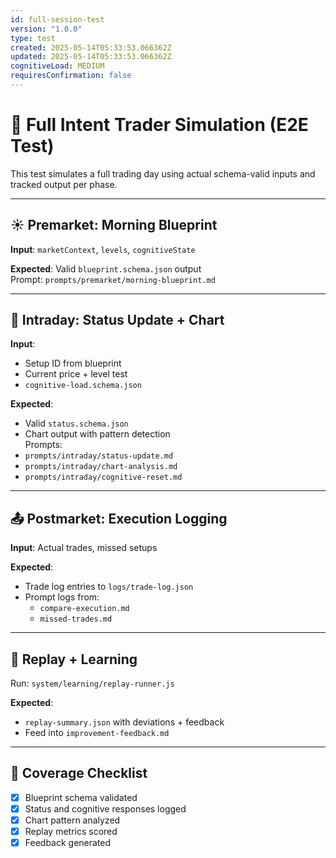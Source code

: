 ```yaml
---
id: full-session-test
version: "1.0.0"
type: test
created: 2025-05-14T05:33:53.066362Z
updated: 2025-05-14T05:33:53.066362Z
cognitiveLoad: MEDIUM
requiresConfirmation: false
---
```


# 🧪 Full Intent Trader Simulation (E2E Test)

This test simulates a full trading day using actual schema-valid inputs and tracked output per phase.

---

## ☀️ Premarket: Morning Blueprint

**Input**: `marketContext`, `levels`, `cognitiveState`

**Expected**: Valid `blueprint.schema.json` output  
Prompt: `prompts/premarket/morning-blueprint.md`

---

## 🔁 Intraday: Status Update + Chart

**Input**:
- Setup ID from blueprint
- Current price + level test
- `cognitive-load.schema.json`

**Expected**:
- Valid `status.schema.json`
- Chart output with pattern detection  
Prompts:
- `prompts/intraday/status-update.md`
- `prompts/intraday/chart-analysis.md`
- `prompts/intraday/cognitive-reset.md`

---

## 📤 Postmarket: Execution Logging

**Input**: Actual trades, missed setups

**Expected**:
- Trade log entries to `logs/trade-log.json`
- Prompt logs from:
  - `compare-execution.md`
  - `missed-trades.md`

---

## 🔁 Replay + Learning

Run: `system/learning/replay-runner.js`

**Expected**:
- `replay-summary.json` with deviations + feedback
- Feed into `improvement-feedback.md`

---

## 📎 Coverage Checklist

- [x] Blueprint schema validated
- [x] Status and cognitive responses logged
- [x] Chart pattern analyzed
- [x] Replay metrics scored
- [x] Feedback generated
